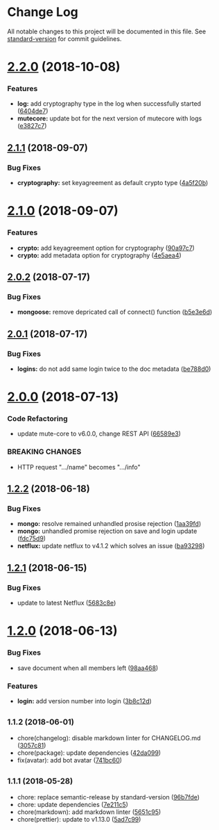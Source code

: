 # Change Log

All notable changes to this project will be documented in this file. See [standard-version](https://github.com/conventional-changelog/standard-version) for commit guidelines.

<a name="2.2.0"></a>
# [2.2.0](https://github.com/coast-team/mute-bot-storage/compare/v2.1.1...v2.2.0) (2018-10-08)


### Features

* **log:** add cryptography type in the log when successfully started ([6404de7](https://github.com/coast-team/mute-bot-storage/commit/6404de7))
* **mutecore:** update bot for the next version of mutecore with logs ([e3827c7](https://github.com/coast-team/mute-bot-storage/commit/e3827c7))



<a name="2.1.1"></a>

## [2.1.1](https://github.com/coast-team/mute-bot-storage/compare/v2.1.0...v2.1.1) (2018-09-07)

### Bug Fixes

- **cryptography:** set keyagreement as default crypto type ([4a5f20b](https://github.com/coast-team/mute-bot-storage/commit/4a5f20b))

<a name="2.1.0"></a>

# [2.1.0](https://github.com/coast-team/mute-bot-storage/compare/v2.0.2...v2.1.0) (2018-09-07)

### Features

- **crypto:** add keyagreement option for cryptography ([90a97c7](https://github.com/coast-team/mute-bot-storage/commit/90a97c7))
- **crypto:** add metadata option for cryptography ([4e5aea4](https://github.com/coast-team/mute-bot-storage/commit/4e5aea4))

<a name="2.0.2"></a>

## [2.0.2](https://github.com/coast-team/mute-bot-storage/compare/v2.0.1...v2.0.2) (2018-07-17)

### Bug Fixes

- **mongoose:** remove depricated call of connect() function ([b5e3e6d](https://github.com/coast-team/mute-bot-storage/commit/b5e3e6d))

<a name="2.0.1"></a>

## [2.0.1](https://github.com/coast-team/mute-bot-storage/compare/v2.0.0...v2.0.1) (2018-07-17)

### Bug Fixes

- **logins:** do not add same login twice to the doc metadata ([be788d0](https://github.com/coast-team/mute-bot-storage/commit/be788d0))

<a name="2.0.0"></a>

# [2.0.0](https://github.com/coast-team/mute-bot-storage/compare/v1.2.2...v2.0.0) (2018-07-13)

### Code Refactoring

- update mute-core to v6.0.0, change REST API ([66589e3](https://github.com/coast-team/mute-bot-storage/commit/66589e3))

### BREAKING CHANGES

- HTTP request ".../name" becomes ".../info"

<a name="1.2.2"></a>

## [1.2.2](https://github.com/coast-team/mute-bot-storage/compare/v1.2.1...v1.2.2) (2018-06-18)

### Bug Fixes

- **mongo:** resolve remained unhandled prosise rejection ([1aa39fd](https://github.com/coast-team/mute-bot-storage/commit/1aa39fd))
- **mongo:** unhandled promise rejection on save and login update ([fdc75d9](https://github.com/coast-team/mute-bot-storage/commit/fdc75d9))
- **netflux:** update netflux to v4.1.2 which solves an issue ([ba93298](https://github.com/coast-team/mute-bot-storage/commit/ba93298))

<a name="1.2.1"></a>

## [1.2.1](https://github.com/coast-team/mute-bot-storage/compare/v1.2.0...v1.2.1) (2018-06-15)

### Bug Fixes

- update to latest Netflux ([5683c8e](https://github.com/coast-team/mute-bot-storage/commit/5683c8e))

<a name="1.2.0"></a>

# [1.2.0](https://github.com/coast-team/mute-bot-storage/compare/v1.1.2...v1.2.0) (2018-06-13)

### Bug Fixes

- save document when all members left ([98aa468](https://github.com/coast-team/mute-bot-storage/commit/98aa468))

### Features

- **login:** add version number into login ([3b8c12d](https://github.com/coast-team/mute-bot-storage/commit/3b8c12d))

<a name="1.1.2"></a>

## <small>1.1.2 (2018-06-01)</small>

- chore(changelog): disable markdown linter for CHANGELOG.md ([3057c81](https://github.com/coast-team/mute-bot-storage/commit/3057c81))
- chore(package): update dependencies ([42da099](https://github.com/coast-team/mute-bot-storage/commit/42da099))
- fix(avatar): add bot avatar ([741bc60](https://github.com/coast-team/mute-bot-storage/commit/741bc60))

<a name="1.1.1"></a>

## <small>1.1.1 (2018-05-28)</small>

- chore: replace semantic-release by standard-version ([96b7fde](https://github.com/coast-team/mute-bot-storage/commit/96b7fde))
- chore: update dependencies ([7e211c5](https://github.com/coast-team/mute-bot-storage/commit/7e211c5))
- chore(markdown): add markdown linter ([5651c95](https://github.com/coast-team/mute-bot-storage/commit/5651c95))
- chore(prettier): update to v1.13.0 ([5ad7c99](https://github.com/coast-team/mute-bot-storage/commit/5ad7c99))
